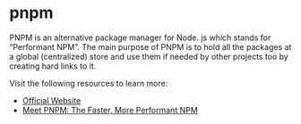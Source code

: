 # pnpm

PNPM is an alternative package manager for Node. js which stands for “Performant NPM”. The main purpose of PNPM is to hold all the packages at a global (centralized) store and use them if needed by other projects too by creating hard links to it.

Visit the following resources to learn more:

- [Official Website](https://pnpm.io)
- [Meet PNPM: The Faster, More Performant NPM](https://blog.bitsrc.io/pnpm-javascript-package-manager-4b5abd59dc9)
